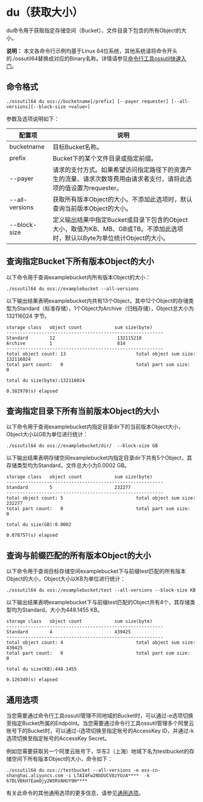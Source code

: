 # du（获取大小）

du命令用于获取指定存储空间（Bucket）、文件目录下包含的所有Object的大小。

**说明：** 本文各命令行示例均基于Linux 64位系统，其他系统请将命令开头的./ossutil64替换成对应的Binary名称。详情请参见[命令行工具ossutil快速入门](/intl.zh-CN/快速入门/命令行工具ossutil快速入门.md)。

## 命令格式

```
./ossutil64 du oss://bucketname[/prefix] [--payer requester] [--all-versions][--block-size <value>]
```

参数及选项说明如下：

|配置项|说明|
|---|--|
|bucketname|目标Bucket名称。|
|prefix|Bucket下的某个文件目录或指定前缀。|
|--payer|请求的支付方式。如果希望访问指定路径下的资源产生的流量、请求次数等费用由请求者支付，请将此选项的值设置为requester。|
|--all-versions|获取所有版本Object的大小。不添加此选项时，默认查询当前版本Object的大小。|
|--block-size|定义输出结果中指定Bucket或目录下包含的Object大小，取值为KB、MB、GB或TB。不添加此选项时，默认以Byte为单位统计Object的大小。|

## 查询指定Bucket下所有版本Object的大小

以下命令用于查询examplebucket内所有版本Object的大小：

```
./ossutil64 du oss://examplebucket --all-versions
```

以下输出结果表明examplebucket内共有13个Object，其中12个Object的存储类型为Standard（标准存储），1个Object为Archive（归档存储），Object总大小为132116024 字节。

```
storage class   object count            sum size(byte)
----------------------------------------------------------
Standard        12                       132115210
Archive         1                        814
----------------------------------------------------------
total object count: 13                          total object sum size: 132116024
total part count:   0                           total part sum size:   0

total du size(byte):132116024

0.382978(s) elapsed
```

## 查询指定目录下所有当前版本Object的大小

以下命令用于查询examplebucket内指定目录dir下的当前版本Object大小，Object大小以GB为单位进行统计：

```
./ossutil64 du oss://examplebucket/dir/  --block-size GB
```

以下输出结果表明存储空间examplebucket内指定目录dir下共有5个Object，其存储类型均为Standard，文件总大小为0.0002 GB。

```
storage class   object count            sum size(byte)
----------------------------------------------------------
Standard        5                       232277
----------------------------------------------------------
total object count: 5                           total object sum size: 232277
total part count:   0                           total part sum size:   0

total du size(GB):0.0002

0.078757(s) elapsed
```

## 查询与前缀匹配的所有版本Object的大小

以下命令用于查询目标存储空间examplebucket下与前缀test匹配的所有版本Object的大小，Object大小以KB为单位进行统计：

```
./ossutil64 du oss://examplebucket/test --all-versions --block-size KB
```

以下输出结果表明examplebucket下与前缀test匹配的Object共有4个，其存储类型均为Standard，大小为448.1455 KB。

```
storage class   object count            sum size(byte)
----------------------------------------------------------
Standard        4                       439425
----------------------------------------------------------
total object count: 4                           total object sum size: 439425
total part count:   0                           total part sum size:   0

total du size(KB):448.1455

0.126340(s) elapsed
```

## 通用选项

当您需要通过命令行工具ossutil管理不同地域的Bucket时，可以通过-e选项切换至指定Bucket所属的Endpoint。当您需要通过命令行工具ossutil管理多个阿里云账号下的Bucket时，可以通过-i选项切换至指定账号的AccessKey ID，并通过-k选项切换至指定账号的AccessKey Secret。

例如您需要获取另一个阿里云账号下，华东2（上海）地域下名为testbucket的存储空间下所有版本Object的大小，命令如下：

```
./ossutil64 du oss://testbucket --all-versions -e oss-cn-shanghai.aliyuncs.com -i LTAI4Fw2NbDUCV8zYUzA****  -k 67DLVBkH7EamOjy2W5RVAHUY9H****
```

有关此命令的其他通用选项的更多信息，请参见[通用选项](/intl.zh-CN/常用工具/命令行工具ossutil/查看选项.md)。

